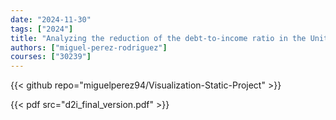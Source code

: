 ```yaml
---
date: "2024-11-30"
tags: ["2024"]
title: "Analyzing the reduction of the debt-to-income ratio in the United States between 2007 and 2015 at the state and county level"
authors: ["miguel-perez-rodriguez"]
courses: ["30239"]
---
```


{{< github repo="miguelperez94/Visualization-Static-Project" >}}

{{< pdf src="d2i_final_version.pdf" >}}
